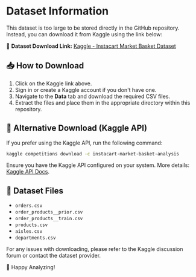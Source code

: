 # Dataset Information

This dataset is too large to be stored directly in the GitHub repository. Instead, you can download it from Kaggle using the link below:

📌 **Dataset Download Link:** [Kaggle - Instacart Market Basket Dataset](https://www.kaggle.com/c/instacart-market-basket-analysis/data)

## 📥 How to Download
1. Click on the Kaggle link above.
2. Sign in or create a Kaggle account if you don't have one.
3. Navigate to the **Data** tab and download the required CSV files. 
4. Extract the files and place them in the appropriate directory within this repository.

## 🔹 Alternative Download (Kaggle API)
If you prefer using the Kaggle API, run the following command:
```bash
kaggle competitions download -c instacart-market-basket-analysis
```
Ensure you have the Kaggle API configured on your system. More details: [Kaggle API Docs](https://www.kaggle.com/docs/api).

## 📌 Dataset Files
- `orders.csv`
- `order_products__prior.csv`
- `order_products__train.csv`
- `products.csv`
- `aisles.csv`
- `departments.csv`

For any issues with downloading, please refer to the Kaggle discussion forum or contact the dataset provider.

🚀 Happy Analyzing!

